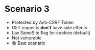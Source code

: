 # Scenario 3

- Protected by Anti-CSRF Token
- GET requests **don't** have side effects
- Lax SameSite flag for cookies (default)
- Not vulnerable
- 😄 Best scenario
